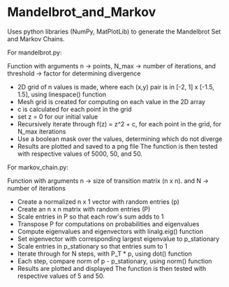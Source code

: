 # Mandelbrot_and_Markov
Uses python libraries (NumPy, MatPlotLib) to generate the Mandelbrot Set and Markov Chains.

For mandelbrot.py:

Function with arguments n -> points, N_max -> number of iterations, and threshold -> factor for determining divergence
- 2D grid of n values is made, where each (x,y) pair is in [-2, 1] x [-1.5, 1.5], using linespace() function
- Mesh grid is created for computing on each value in the 2D array
- c is calculated for each point in the grid
- set z = 0 for our initial value
- Recursively iterate through f(z) = z^2 + c, for each point in the grid, for N_max iterations
- Use a boolean mask over the values, determining which do not diverge
- Results are plotted and saved to a png file
The function is then tested with respective values of 5000, 50, and 50.

For markov_chain.py:

Function with arguments n -> size of transition matrix (n x n). and N -> number of iterations
- Create a normalized n x 1 vector with random entries (p)
- Create an n x n matrix with random entries (P)
- Scale entries in P so that each row's sum adds to 1
- Transpose P for computations on probabilities and eigenvalues
- Compute eigenvalues and eigenvectors with linalg.eig() function
- Set eigenvector with corresponding largest eigenvalue to p_stationary
- Scale entries in p_stationary so that entries sum to 1
- Iterate through for N steps, with P_T * p, using dot() function
- Each step, compare norm of p - p_stationary, using norm() function
- Results are plotted and displayed
The function is then tested with respective values of 5 and 50.
